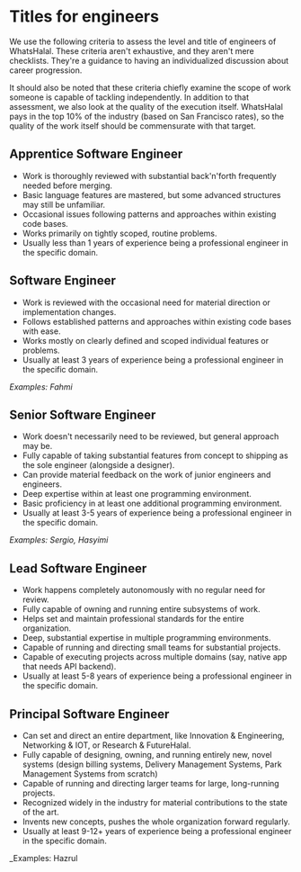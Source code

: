 # Titles for engineers

We use the following criteria to assess the level and title of engineers of WhatsHalal. These criteria aren't exhaustive, and they aren't mere checklists. They're a guidance to having an individualized discussion about career progression.

It should also be noted that these criteria chiefly examine the scope of work someone is capable of tackling independently. In addition to that assessment, we also look at the quality of the execution itself. WhatsHalal pays in the top 10% of the industry (based on San Francisco rates), so the quality of the work itself should be commensurate with that target.


## Apprentice Software Engineer

* Work is thoroughly reviewed with substantial back'n'forth frequently needed before merging.
* Basic language features are mastered, but some advanced structures may still be unfamiliar.
* Occasional issues following patterns and approaches within existing code bases.
* Works primarily on tightly scoped, routine problems.
* Usually less than 1 years of experience being a professional engineer in the specific domain.

## Software Engineer

* Work is reviewed with the occasional need for material direction or implementation changes.
* Follows established patterns and approaches within existing code bases with ease.
* Works mostly on clearly defined and scoped individual features or problems.
* Usually at least 3 years of experience being a professional engineer in the specific domain.

_Examples: Fahmi_

## Senior Software Engineer

* Work doesn't necessarily need to be reviewed, but general approach may be.
* Fully capable of taking substantial features from concept to shipping as the sole engineer (alongside a designer).
* Can provide material feedback on the work of junior engineers and engineers.
* Deep expertise within at least one programming environment.
* Basic proficiency in at least one additional programming environment.
* Usually at least 3-5 years of experience being a professional engineer in the specific domain.

_Examples: Sergio, Hasyimi_

## Lead Software Engineer

* Work happens completely autonomously with no regular need for review.
* Fully capable of owning and running entire subsystems of work.
* Helps set and maintain professional standards for the entire organization.
* Deep, substantial expertise in multiple programming environments.
* Capable of running and directing small teams for substantial projects.
* Capable of executing projects across multiple domains (say, native app that needs API backend).
* Usually at least 5-8 years of experience being a professional engineer in the specific domain.

## Principal Software Engineer

* Can set and direct an entire department, like Innovation & Engineering, Networking & IOT, or Research & FutureHalal.
* Fully capable of designing, owning, and running entirely new, novel systems (design billing systems, Delivery Management Systems, Park Management Systems from scratch)
* Capable of running and directing larger teams for large, long-running projects.
* Recognized widely in the industry for material contributions to the state of the art.
* Invents new concepts, pushes the whole organization forward regularly.
* Usually at least 9-12+ years of experience being a professional engineer in the specific domain.

_Examples: Hazrul
